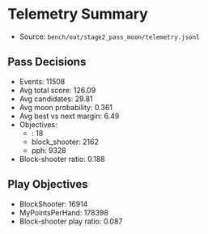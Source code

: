 # Telemetry Summary

- Source: `bench/out/stage2_pass_moon/telemetry.jsonl`

## Pass Decisions
- Events: 11508
- Avg total score: 126.09
- Avg candidates: 29.81
- Avg moon probability: 0.361
- Avg best vs next margin: 6.49
- Objectives:
  - <unset>: 18
  - block_shooter: 2162
  - pph: 9328
- Block-shooter ratio: 0.188

## Play Objectives
- BlockShooter: 16914
- MyPointsPerHand: 178398
- Block-shooter play ratio: 0.087
